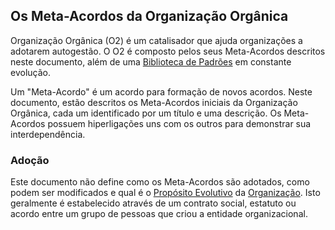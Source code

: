 ## Os Meta-Acordos da Organização Orgânica

Organização Orgânica (O2) é um catalisador que ajuda organizações a adotarem autogestão. O O2 é composto pelos seus Meta-Acordos descritos neste documento, além de uma [Biblioteca de Padrões][biblioteca] em constante evolução.

Um "Meta-Acordo" é um acordo para formação de novos acordos. Neste documento, estão descritos os Meta-Acordos iniciais da Organização Orgânica, cada um identificado por um título e uma descrição. Os Meta-Acordos possuem hiperligações uns com os outros para demonstrar sua interdependência.

### Adoção
Este documento não define como os Meta-Acordos são adotados, como podem ser modificados e qual é o [Propósito Evolutivo][proposito-evolutivo] da [Organização][organizacao]. Isto geralmente é estabelecido através de um contrato social, estatuto ou acordo entre um grupo de pessoas que criou a entidade organizacional.

[biblioteca]: ../biblioteca/README.md
[proposito-evolutivo]: organizacao.md#proposito-evolutivo
[organizacao]: organizacao.md#organizacao
